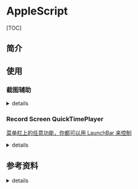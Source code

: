 # AppleScript

[TOC]

## 简介

## 使用

### 截图辅助


<details>
<summary>details</summary>

```applescript
# 初始状态：显示桌面图标、显示菜单栏、隐藏程序坞（Dock）
 
# 隐藏桌面图标
do shell script "defaults write com.apple.finder CreateDesktop -bool false;killall Finder"
 
# 自动隐藏和显示菜单栏
tell application "System Preferences" to reveal the ¬
        anchor named "main" of ¬
        pane id "com.apple.preference.general"
 
tell application "System Events" to tell ¬
        process "System Preferences" to tell ¬
        window "通用" to tell ¬
        checkbox "自动隐藏和显示菜单栏" to ¬
        perform action "AXPress"
 
quit application "System Preferences"
 
delay 0.2
 
# 调用系统快捷键 Shift + Command + 3截取全屏# 1 想区域截图请把key code 20 改为21（对应键盘上的4）或22（对应键盘上的5）
# 2 想把截图截取到剪贴板，请在花括号内增加【control down,】
# 上述1、2可以混用，请自由发挥
tell application "System Events"
        keystroke (key code 20 using {shift down, command down})
end tell
 
# 延迟10秒，可自行更改
delay 10
 
# 显示桌面图标
do shell script "defaults write com.apple.finder CreateDesktop -bool true;killall Finder"
 
# 自动隐藏和显示菜单栏
tell application "System Preferences" to reveal the ¬
        anchor named "main" of ¬
        pane id "com.apple.preference.general"
 
tell application "System Events" to tell ¬
        process "System Preferences" to tell ¬
        window "通用" to tell ¬
        checkbox "自动隐藏和显示菜单栏" to ¬
        perform action "AXPress"
 
quit application "System Preferences"
```

</details>



### Record Screen QuickTimePlayer
[菜单栏上的任意功能，你都可以用 LaunchBar 来控制](https://sspai.com/post/39282)

<details>
<summary>details</summary>

```applescript
activate application "QuickTime Player"
tell application "System Events"
    tell process "QuickTime Player"
        set frontmost to true
        # 选择菜单栏上的文件「菜单」中的「新建屏幕录制」
        click menu item "新建屏幕录制" of menu "文件" of menu bar 1
        # 等待「屏幕录制」窗口出现
        repeat until exists window "屏幕录制"
        end repeat
        # 按下空格键
        tell application "System Events" to keystroke " "
    end tell
end tell
```

</details>


## 参考资料

<details>
<summary>details</summary>

### [Toggle Night Shift](https://forum.keyboardmaestro.com/t/toggle-night-shift/11175)


### [Toggle dark mode](https://forum.keyboardmaestro.com/t/keyboard-maestro-8-2-4-toggle-dark-mode-macro/12524)

### [手把手教你用 AppleScript 模拟鼠标键盘操作，实现 macOS 系统的自动化操作 - 少数派](https://sspai.com/post/43758)

### [Mac OS X巧用AppleScript 制作网络位置切换自动化脚本（自动配置PAC 文件） | DeveWork](https://devework.com/automatic-proxy-configuration-pac-applescript.html)


### [教程《一键切换声音输出》音箱耳机声卡切换](https://bbs.feng.com/read-htm-tid-10060724.html)


### [使用 AppleScript、Tags 和 Alfred 重新打造文件管理和搜索系统 - 少数派](https://sspai.com/post/42859)


### [AppleScript 入门：探索 macOS 自动化 - 少数派](https://sspai.com/post/46912?from=pricetag)



### [Mac AppleScript 自动完成按键](https://www.cnblogs.com/ficow/p/5574882.html)



### [Complete list of AppleScript key codes](https://eastmanreference.com/complete-list-of-applescript-key-codes)



### [关于AppleScript一些记录](https://bukkake.iteye.com/blog/828322)



### [AppleScript入门](https://www.cnblogs.com/whyandinside/archive/2013/05/01/3052767.html)



### [AppleScript for Python Programmers (Comparison Chart), by Aurelio Jargas](https://aurelio.net/articles/applescript-vs-python.html)

</details>


